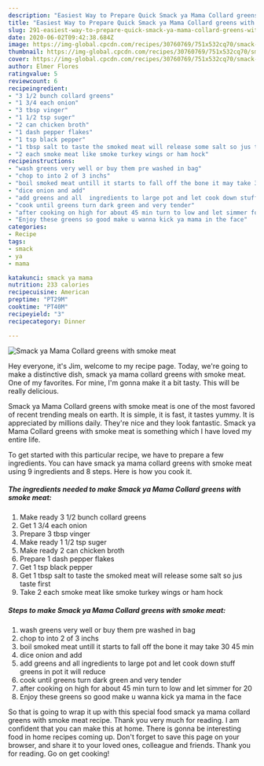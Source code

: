 ```yaml
---
description: "Easiest Way to Prepare Quick Smack ya Mama Collard greens with smoke meat"
title: "Easiest Way to Prepare Quick Smack ya Mama Collard greens with smoke meat"
slug: 291-easiest-way-to-prepare-quick-smack-ya-mama-collard-greens-with-smoke-meat
date: 2020-06-02T09:42:38.684Z
image: https://img-global.cpcdn.com/recipes/30760769/751x532cq70/smack-ya-mama-collard-greens-with-smoke-meat-recipe-main-photo.jpg
thumbnail: https://img-global.cpcdn.com/recipes/30760769/751x532cq70/smack-ya-mama-collard-greens-with-smoke-meat-recipe-main-photo.jpg
cover: https://img-global.cpcdn.com/recipes/30760769/751x532cq70/smack-ya-mama-collard-greens-with-smoke-meat-recipe-main-photo.jpg
author: Elmer Flores
ratingvalue: 5
reviewcount: 6
recipeingredient:
- "3 1/2 bunch collard greens"
- "1 3/4 each onion"
- "3 tbsp vinger"
- "1 1/2 tsp suger"
- "2 can chicken broth"
- "1 dash pepper flakes"
- "1 tsp black pepper"
- "1 tbsp salt to taste the smoked meat will release some salt so jus taste first"
- "2 each smoke meat like smoke turkey wings or ham hock"
recipeinstructions:
- "wash greens very well or buy them pre washed in bag"
- "chop to into 2 of 3 inchs"
- "boil smoked meat untill it starts to fall off the bone it may take 30 45 min"
- "dice onion and add"
- "add greens and all  ingredients to large pot and let cook down stuff greens in pot it will reduce"
- "cook until greens turn dark green and very tender"
- "after cooking on high for about 45 min turn to low and let simmer for 20"
- "Enjoy these greens so good make u wanna kick ya mama in the face"
categories:
- Recipe
tags:
- smack
- ya
- mama

katakunci: smack ya mama 
nutrition: 233 calories
recipecuisine: American
preptime: "PT29M"
cooktime: "PT40M"
recipeyield: "3"
recipecategory: Dinner

---
```



![Smack ya Mama Collard greens with smoke meat](https://img-global.cpcdn.com/recipes/30760769/751x532cq70/smack-ya-mama-collard-greens-with-smoke-meat-recipe-main-photo.jpg)

Hey everyone, it's Jim, welcome to my recipe page. Today, we're going to make a distinctive dish, smack ya mama collard greens with smoke meat. One of my favorites. For mine, I'm gonna make it a bit tasty. This will be really delicious.



Smack ya Mama Collard greens with smoke meat is one of the most favored of recent trending meals on earth. It is simple, it is fast, it tastes yummy. It is appreciated by millions daily. They're nice and they look fantastic. Smack ya Mama Collard greens with smoke meat is something which I have loved my entire life.


To get started with this particular recipe, we have to prepare a few ingredients. You can have smack ya mama collard greens with smoke meat using 9 ingredients and 8 steps. Here is how you cook it.

<!--inarticleads1-->

##### The ingredients needed to make Smack ya Mama Collard greens with smoke meat:

1. Make ready 3 1/2 bunch collard greens
1. Get 1 3/4 each onion
1. Prepare 3 tbsp vinger
1. Make ready 1 1/2 tsp suger
1. Make ready 2 can chicken broth
1. Prepare 1 dash pepper flakes
1. Get 1 tsp black pepper
1. Get 1 tbsp salt to taste the smoked meat will release some salt so jus taste first
1. Take 2 each smoke meat like smoke turkey wings or ham hock




<!--inarticleads2-->

##### Steps to make Smack ya Mama Collard greens with smoke meat:

1. wash greens very well or buy them pre washed in bag
1. chop to into 2 of 3 inchs
1. boil smoked meat untill it starts to fall off the bone it may take 30 45 min
1. dice onion and add
1. add greens and all  ingredients to large pot and let cook down stuff greens in pot it will reduce
1. cook until greens turn dark green and very tender
1. after cooking on high for about 45 min turn to low and let simmer for 20
1. Enjoy these greens so good make u wanna kick ya mama in the face




So that is going to wrap it up with this special food smack ya mama collard greens with smoke meat recipe. Thank you very much for reading. I am confident that you can make this at home. There is gonna be interesting food in home recipes coming up. Don't forget to save this page on your browser, and share it to your loved ones, colleague and friends. Thank you for reading. Go on get cooking!

